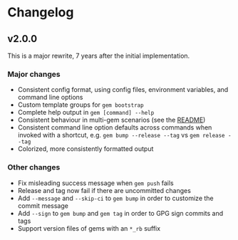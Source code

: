# Changelog

## v2.0.0

This is a major rewrite, 7 years after the initial implementation.

### Major changes

* Consistent config format, using config files, environment variables, and
  command line options
* Custom template groups for `gem bootstrap`
* Complete help output in `gem [command] --help`
* Consistent behaviour in multi-gem scenarios (see the
  [README](https://github.com/svenfuchs/gem-release/blob/master/README.md#scenarios))
* Consistent command line option defaults across commands when invoked with a
  shortcut, e.g. `gem bump --release --tag` vs `gem release --tag`
* Colorized, more consistently formatted output

### Other changes

* Fix misleading success message when `gem push` fails
* Release and tag now fail if there are uncommitted changes
* Add `--message` and `--skip-ci` to `gem bump` in order to customize the
  commit message
* Add `--sign` to `gem bump` and `gem tag` in order to GPG sign commits and
  tags
* Support version files of gems with an `*_rb` suffix

